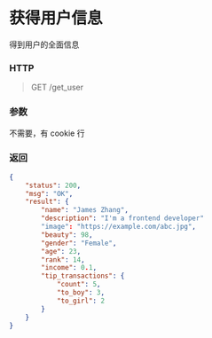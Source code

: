 # 获得用户信息



得到用户的全面信息



### HTTP

> GET /get_user



### 参数

不需要，有 cookie 行



### 返回

```json
{
    "status": 200,
    "msg": "OK",
    "result": {
        "name": "James Zhang",
        "description": "I'm a frontend developer"
        "image": "https://example.com/abc.jpg",
        "beauty": 98,
        "gender": "Female",
        "age": 23,
        "rank": 14,
        "income": 0.1,
        "tip_transactions": {
            "count": 5,
            "to_boy": 3,
            "to_girl": 2
        }
    }
}
```




